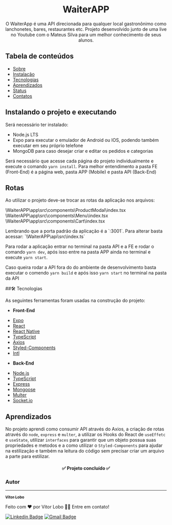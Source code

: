 <h1 align="center">WaiterAPP</h1>

<div id='Sobre'>

<p align="center">O WaiterApp é uma API direcionada para qualquer local gastronônimo como lanchonetes, bares, restaurantes etc. Projeto desenvolvido junto de uma live no Youtube com o Mateus Silva para um melhor conhecimento de seus alunos.</p> 

## Tabela de conteúdos
  
   * [Sobre](#Sobre)
   * [Instalação](#instalacao)    
   * [Tecnologias](#tecnologias)
   * [Aprendizados](#aprendizados)
   * [Status](#status)
   * [Contatos](#contatos)
  
  
<div id ='instalacao'>
  
## Instalando o projeto e executando
  
Será necessário ter instalado:
  
  - Node.js LTS
  - Expo para executar o emulador de Android ou IOS, podendo também executar em seu próprio telefone
  - MongoDB para caso desejar criar e editar os pedidos e categorias
  
Será necessário que acesse cada página do projeto individualmente e execute o comando `yarn install`.
Para melhor entendimento a pasta FE (Front-End) é a página web, pasta APP (Mobile) e pasta API (Back-End)
  

## Rotas
  
Ao utilizar o projeto deve-se trocar as rotas da aplicação nos arquivos:

<div>
       
\WaiterAPP\app\src\components\ProductModal\index.tsx
\WaiterAPP\app\src\components\Menu\index.tsx
\WaiterAPP\app\src\components\Cart\index.tsx
 
</div>
Lembrando que a porta padrão da aplicação é a `:3001`. Para alterar basta acessar:
`\WaiterAPP\api\src\index.ts`
  
Para rodar a aplicação entrar no terminal na pasta API e a FE e rodar o comando `yarn dev`, após isso
entre na pasta APP ainda no terminal e execute `yarn start`.
  
Caso queira rodar a API fora do do ambiente de desenvolvimento basta executar o comendo `yarn build` e
após isso `yarn start` no terminal na pasta da API
  
<div id='tecnologias'> 
	 
 ##🛠 Tecnologias

As seguintes ferramentas foram usadas na construção do projeto:
  
* **Front-End**
	
- [Expo](https://expo.io/)
- [React](https://pt-br.reactjs.org/)
- [React Native](https://reactnative.dev/)
- [TypeScript](https://www.typescriptlang.org/)
- [Axios](https://axios-http.com/)
- [Styled-Components](https://styled-components.com/)
- [Intl](https://pub.dev/packages/intl/)
 
* **Back-End**
  
- [Node.js](https://nodejs.org/en/)
- [TypeScript](https://www.typescriptlang.org/) 
- [Express](https://expressjs.com/pt-br/) 
- [Mongoose](https://mongoosejs.com/) 
- [Multer](https://www.npmjs.com/package/multer) 
- [Socket.io](https://socket.io/) 
  
   
<div id ='aprendizados'>
	
  ## Aprendizados
  
No projeto aprendi como consumir API através do Axios, a criação de rotas através do `node`, `express` e `multer`,
a utilizar os Hooks do React de `useEffetc` e `useState`, utilizar `interfaces` para garantir que um objeto possua
suas propriedades e metodos e a como utilizar o `Styled-Components` para ajudar na estilização e também na leitura
do código sem precisar criar um arquivo a parte para estilizar.
   
   
<div id='status'>
  
<h4 align="center"> 
	✅  Projeto concluído  ✅
</h4>

  

### Autor
---
    
<a href="https://github.com/VtOmega3">
 <sub><b>Vitor Lobo</b></sub></a> <a href="https://github.com/VtOmega3" title="GitHub"></a>


Feito com ❤️ por Vitor Lobo 👋🏽 Entre em contato!

  
<div id='contatos'>  
  
[![Linkedin Badge](https://img.shields.io/badge/-Vitor-blue?style=flat-square&logo=Linkedin&logoColor=white&link=https://www.linkedin.com/in/vitor-lobo-07197914a/)](https://www.linkedin.com/in/vitor-lobo-07197914a/) 
[![Gmail Badge](https://img.shields.io/badge/-vitorloboomega@gmail.com-c14438?style=flat-square&logo=Gmail&logoColor=white&link=mailto:vitorloboomega@gmail.com)](mailto:vitorloboomega@gmail.com)
